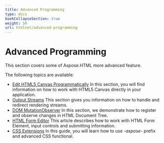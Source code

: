 ```yaml
---
title: Advanced Programming
type: docs
bookCollapseSection: true
weight: 50
url: htmlnet/advanced-programming
---
```


# **Advanced Programming**
This section covers some of Aspose.HTML more advanced feature.

The following topics are available:

- [Edit HTML5 Canvas Programmatically](Edit%2BHTML5%2BCanvas%2BProgrammatically.html)
  In this section, you will find information on how to work with HTML5 Canvas directly in your application.
- [Output Streams](Output%2BStreams.html)
  This section gives you information on how to handle and redirect rendering streams.
- [DOM MutationObserver](DOM%2BMutationObserver.html)
  In this section, we demonstrate how to register and observe changes in HTML Document Tree.
- [HTML Form Editor](HTML%2BForm%2BEditor.html)
  This article describes how to work with HTML Form Element, input controls and submitting information.
- [CSS Extensions](CSS%2BExtensions.html)
  In this guide, you will learn how to use *-aspose-* prefix and advanced CSS functional.

